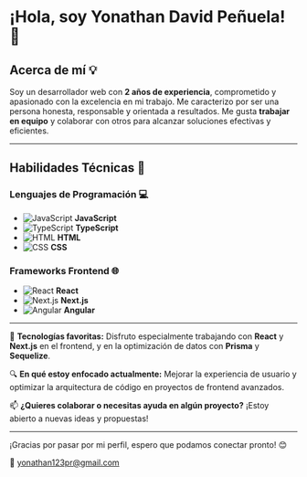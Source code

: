 # ¡Hola, soy Yonathan David Peñuela! 🙌

## Acerca de mí 💡
Soy un desarrollador web con **2 años de experiencia**, comprometido y apasionado con la excelencia en mi trabajo. Me caracterizo por ser una persona honesta, responsable y orientada a resultados. Me gusta **trabajar en equipo** y colaborar con otros para alcanzar soluciones efectivas y eficientes.

---

## Habilidades Técnicas 🔧

### Lenguajes de Programación 💻
- ![JavaScript](https://img.shields.io/badge/-JavaScript-F7DF1E?style=flat&logo=javascript&logoColor=black) **JavaScript**
- ![TypeScript](https://img.shields.io/badge/-TypeScript-3178C6?style=flat&logo=typescript&logoColor=white) **TypeScript**
- ![HTML](https://img.shields.io/badge/-HTML5-E34F26?style=flat&logo=html5&logoColor=white) **HTML**
- ![CSS](https://img.shields.io/badge/-CSS3-1572B6?style=flat&logo=css3&logoColor=white) **CSS**

### Frameworks Frontend 🌐
- ![React](https://img.shields.io/badge/-React-61DAFB?style=flat&logo=react&logoColor=black) **React**
- ![Next.js](https://img.shields.io/badge/-Next.js-000000?style=flat&logo=next-dot-js&logoColor=white) **Next.js**
- ![Angular](https://img.shields.io/badge/-Angular-DD0031?style=flat&logo=angular&logoColor=white) **Angular**
---

🌱 **Tecnologías favoritas:** Disfruto especialmente trabajando con **React** y **Next.js** en el frontend, y en la optimización de datos con **Prisma** y **Sequelize**.

🔍 **En qué estoy enfocado actualmente:** Mejorar la experiencia de usuario y optimizar la arquitectura de código en proyectos de frontend avanzados.

📫 **¿Quieres colaborar o necesitas ayuda en algún proyecto?** ¡Estoy abierto a nuevas ideas y propuestas! 

---

¡Gracias por pasar por mi perfil, espero que podamos conectar pronto! 😊

📧 [yonathan123pr@gmail.com](mailto:yonathan123pr@gmail.com)
